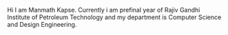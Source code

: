 Hi I am Manmath Kapse. Currently i am prefinal year of Rajiv Gandhi Institute of Petroleum Technology and my department is Computer Science and Design Engineering.